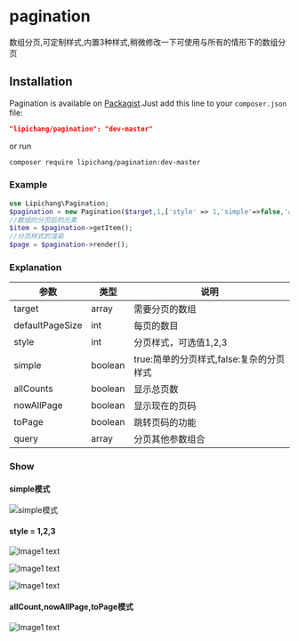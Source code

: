 # pagination
数组分页,可定制样式,内置3种样式,稍微修改一下可使用与所有的情形下的数组分页

## Installation
Pagination is available on [Packagist](https://packagist.org/packages/lipichang/pagination).Just add this line to your `composer.json` file:

```json
"lipichang/pagination": "dev-master"
```

or run

```sh
composer require lipichang/pagination:dev-master
```
### Example

``` php
use Lipichang\Pagination;
$pagination = new Pagination($target,1,['style' => 1,'simple'=>false,'allCounts'=>true,'nowAllPage'=>true,'toPage'=>true]);
//数组的分页后的元素
$item = $pagination->getItem();
//分页样式的渲染
$page = $pagination->render();
```

### Explanation
|  参数 |  类型 |  说明 |
| ------------ | ------------ |------------ |
| target  | array  | 需要分页的数组  |
| defaultPageSize  | int  | 每页的数目  |
|  style | int  | 分页样式，可选值1,2,3  |
|  simple | boolean  |  true:简单的分页样式,false:复杂的分页样式 |
|  allCounts | boolean  |  显示总页数 |
| nowAllPage  | boolean  |  显示现在的页码 |
|  toPage |  boolean | 跳转页码的功能  |
|  query |  array | 分页其他参数组合  |

### Show

#### simple模式
![simple模式](https://i.loli.net/2019/05/22/5ce4b455bb5ee79418.png)
#### style = 1,2,3
![Image1 text](https://i.loli.net/2019/05/22/5ce4b4d734bd981604.png)

![Image1 text](https://i.loli.net/2019/05/22/5ce4b4f0bcfd011862.png)

![Image1 text](https://i.loli.net/2019/05/22/5ce4b5023ab7654710.png)
#### allCount,nowAllPage,toPage模式
![Image1 text](https://i.loli.net/2019/05/22/5ce4b51192c2325030.png)